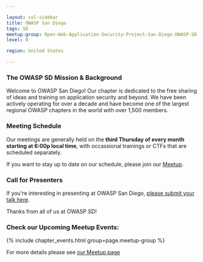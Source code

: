 ```yaml
---

layout: col-sidebar
title: OWASP San Diego
tags: SD
meetup-group: Open-Web-Application-Security-Project-San-Diego-OWASP-SD
level: 0

region: United States

---
```


### The OWASP SD Mission & Background
Welcome to OWASP San Diego! Our chapter is dedicated to the free sharing of ideas and training on application security and beyond. We have been actively operating for over a decade and have become one of the largest regional OWASP chapters in the world with over 1,500 members.

### Meeting Schedule
Our meetings are generally held on the **third Thursday of every month starting at 6:00p local time**, with occassional trainings or CTFs that are scheduled separately.

If you want to stay up to date on our schedule, please join our [Meetup](https://www.meetup.com/Open-Web-Application-Security-Project-San-Diego-OWASP-SD/).

### Call for Presenters
If you're interesting in presenting at OWASP San Diego, [please submit your talk here](https://goo.gl/forms/eCbZU8Kn3mxIjxMt1).

Thanks from all of us at OWASP SD!

### Check our Upcoming Meetup Events:
{% include chapter_events.html group=page.meetup-group %}

For more details please see [our Meetup page](https://www.meetup.com/Open-Web-Application-Security-Project-San-Diego-OWASP-SD/)
